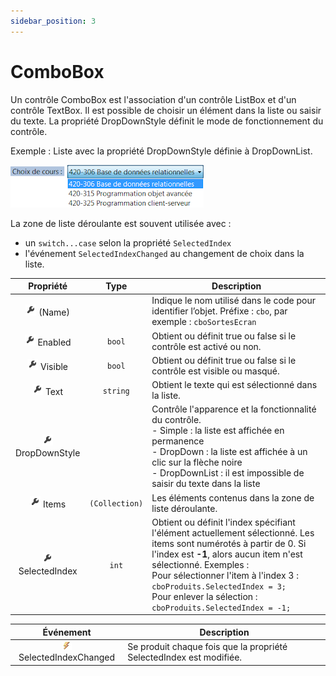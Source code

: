 ```yaml
---
sidebar_position: 3
---
```


# ComboBox

Un contrôle ComboBox est l'association d'un contrôle ListBox et d'un contrôle TextBox. Il est possible de choisir un élément dans la liste ou saisir du texte. La propriété DropDownStyle définit le mode de fonctionnement du contrôle.

Exemple :  Liste avec la propriété DropDownStyle définie à DropDownList.

![combobox](./_03-combobox/combobox.png)

La zone de liste déroulante est souvent utilisée avec :

- un `switch...case` selon la propriété `SelectedIndex`
- l'événement `SelectedIndexChanged` au changement de choix dans la liste.

| Propriété | Type | Description |
| :-------: | :--: | ----------- |
| ![propriété](../_00-shared/_propriete.png) (Name) | | Indique le nom utilisé dans le code pour identifier l’objet. Préfixe : `cbo`, par exemple : `cboSortesEcran` |
| ![propriété](../_00-shared/_propriete.png) Enabled | `bool` | Obtient ou définit true ou false si le contrôle est activé ou non. |
| ![propriété](../_00-shared/_propriete.png) Visible | `bool` | Obtient ou définit true ou false si le contrôle est visible ou masqué. |
| ![propriété](../_00-shared/_propriete.png) Text | `string` | Obtient le texte qui est sélectionné dans la liste. |
| ![propriété](../_00-shared/_propriete.png) DropDownStyle | | Contrôle l'apparence et la fonctionnalité du contrôle. <br/> - Simple : la liste est affichée en permanence <br/> - DropDown : la liste est affichée à un clic sur la flèche noire <br/> - DropDownList : il est impossible de saisir du texte dans la liste |
| ![propriété](../_00-shared/_propriete.png) Items | `(Collection)` | Les éléments contenus dans la zone de liste déroulante. |
| ![propriété](../_00-shared/_propriete.png) SelectedIndex | `int` | Obtient ou définit l'index spécifiant l'élément actuellement sélectionné. Les items sont numérotés à partir de 0. Si l'index est **-1**, alors aucun item n'est sélectionné. Exemples : <br/> Pour sélectionner l'item à l'index 3 : `cboProduits.SelectedIndex = 3;` <br/> Pour enlever la sélection : `cboProduits.SelectedIndex = -1;` |

| Événement | Description |
| :-------: | ----------- |
| ![événement](../_00-shared/_evenement.png) SelectedIndexChanged | Se produit chaque fois que la propriété SelectedIndex est modifiée. |
